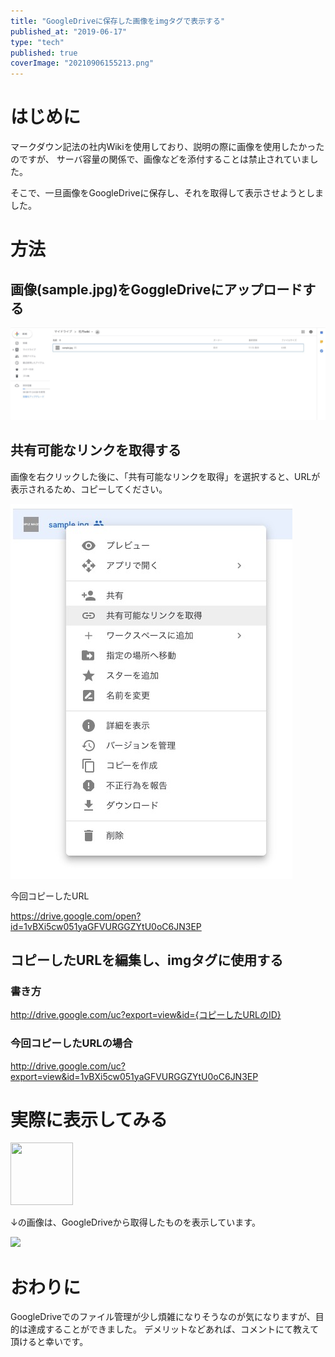 ```yaml
---
title: "GoogleDriveに保存した画像をimgタグで表示する"
published_at: "2019-06-17"
type: "tech"
published: true
coverImage: "20210906155213.png"
---
```


# はじめに

マークダウン記法の社内Wikiを使用しており、説明の際に画像を使用したかったのですが、 サーバ容量の関係で、画像などを添付することは禁止されていました。

そこで、一旦画像をGoogleDriveに保存し、それを取得して表示させようとしました。

# 方法

## 画像(sample.jpg)をGoggleDriveにアップロードする

![f:id:gdtypk:20210906155213p:plain](/images/20210906155213.png)

## 共有可能なリンクを取得する

画像を右クリックした後に、「共有可能なリンクを取得」を選択すると、URLが表示されるため、コピーしてください。

![f:id:gdtypk:20210906155230p:plain](/images/20210906155230.png)

今回コピーしたURL

https://drive.google.com/open?id=1vBXi5cw051yaGFVURGGZYtU0oC6JN3EP

## コピーしたURLを編集し、imgタグに使用する

### 書き方

http://drive.google.com/uc?export=view&id={コピーしたURLのID}

### 今回コピーしたURLの場合

http://drive.google.com/uc?export=view&id=1vBXi5cw051yaGFVURGGZYtU0oC6JN3EP

# 実際に表示してみる

<img src="http://drive.google.com/uc?export=view&id=1vBXi5cw051yaGFVURGGZYtU0oC6JN3EP" width="100px" height="100px"/>

↓の画像は、GoogleDriveから取得したものを表示しています。

![](http://drive.google.com/uc?export=view&id=1vBXi5cw051yaGFVURGGZYtU0oC6JN3EP)

# おわりに

GoogleDriveでのファイル管理が少し煩雑になりそうなのが気になりますが、目的は達成することができました。 デメリットなどあれば、コメントにて教えて頂けると幸いです。
